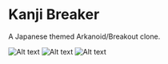 # Kanji Breaker

A Japanese themed Arkanoid/Breakout clone.

![Alt text](kb_menu.png?raw=true "Demo")
![Alt text](kb_menu2.png?raw=true "Demo")
![Alt text](kb4.png?raw=true "Demo")
